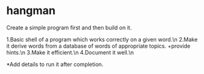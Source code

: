 # hangman

Create a simple program first and then build on it.

1.Basic shell of a program which works correctly on a given word.\n
2.Make it derive words from a database of words of appropriate topics.
	+provide hints.\n
3.Make it efficient.\n
4.Document it well.\n

*Add details to run it after completion.
